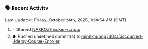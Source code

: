 ### 🗣 Recent Activity

<!--RECENT_ACTIVITY:last_update-->
Last Updated: Friday, October 24th, 2025, 1:24:54 AM (GMT)
<!--RECENT_ACTIVITY:last_update_end-->
<!--RECENT_ACTIVITY:start-->
1. ⭐ Starred [NARKOZ/hacker-scripts](https://github.com/NARKOZ/hacker-scripts)<br>
2. ⬆️ Pushed undefined commit(s) to [minhkhuong2404/Discounted-Udemy-Course-Enroller](https://github.com/minhkhuong2404/Discounted-Udemy-Course-Enroller)<br>
<!--RECENT_ACTIVITY:end-->
